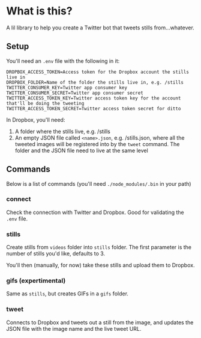 # What is this?

A lil library to help you create a Twitter bot that tweets stills from...whatever.

## Setup

You'll need an `.env` file with the following in it:

```
DROPBOX_ACCESS_TOKEN=Access token for the Dropbox account the stills live in
DROPBOX_FOLDER=Name of the folder the stills live in, e.g. /stills
TWITTER_CONSUMER_KEY=Twitter app consumer key
TWITTER_CONSUMER_SECRET=Twitter app consumer secret
TWITTER_ACCESS_TOKEN_KEY=Twitter access token key for the account that'll be doing the tweeting
TWITTER_ACCESS_TOKEN_SECRET=Twitter access token secret for ditto
```

In Dropbox, you'll need:

1. A folder where the stills live, e.g. /stills
2. An empty JSON file called `<name>.json`, e.g. /stills.json, where all the tweeted images will be registered into by the `tweet` command. The folder and the JSON file need to live at the same level

## Commands

Below is a list of commands (you'll need `./node_modules/.bin` in your path)

### connect

Check the connection with Twitter and Dropbox. Good for validating the `.env` file.

### stills

Create stills from `videos` folder into `stills` folder. The first parameter is the number of stills you'd like, defaults to 3.

You'll then (manually, for now) take these stills and upload them to Dropbox.

### gifs (expertimental)

Same as `stills`, but creates GIFs in a `gifs` folder.

### tweet

Connects to Dropbox and tweets out a still from the image, and updates the JSON file with the image name and the live tweet URL.
